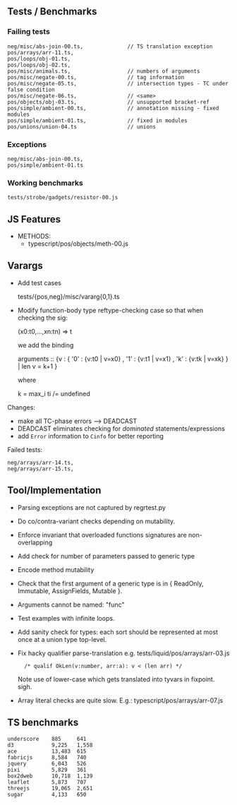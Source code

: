 Tests / Benchmarks
------------------

### Failing tests

    neg/misc/abs-join-00.ts,              // TS translation exception
    pos/arrays/arr-11.ts,
    pos/loops/obj-01.ts,
    pos/loops/obj-02.ts,
    pos/misc/animals.ts,                  // numbers of arguments
    pos/misc/negate-00.ts,                // tag information
    pos/misc/negate-05.ts,                // intersection types - TC under false condition
    pos/misc/negate-06.ts,                // <same>
    pos/objects/obj-03.ts,                // unsupported bracket-ref
    pos/simple/ambient-00.ts,             // annotation missing - fixed modules
    pos/simple/ambient-01.ts,             // fixed in modules
    pos/unions/union-04.ts                // unions

### Exceptions 
    
    neg/misc/abs-join-00.ts,
    pos/simple/ambient-01.ts


### Working benchmarks
  
    tests/strobe/gadgets/resistor-00.js


JS Features
-----------

  - METHODS:
    - typescript/pos/objects/meth-00.js


Varargs
-------

+ Add test cases

	tests/{pos,neg}/misc/vararg{0,1}.ts

+ Modify function-body type reftype-checking case so that when checking the sig:

    (x0:t0,...,xn:tn) => t

  we add the binding

    arguments :: {v : { '0' : {v:t0 | v=x0}
	                  , '1' : {v:t1 | v=x1}
				      , 'k' : {v:tk | v=xk} } | len v = k+1 }

  where

    k = max_i ti /= undefined

Changes:

+ make all TC-phase errors --> DEADCAST
+ DEADCAST eliminates checking for *dominated* statements/expressions
+ add `Error` information to `Cinfo` for better reporting


Failed tests: 

    neg/arrays/arr-14.ts,
	neg/arrays/arr-15.ts,


Tool/Implementation
-------------------
  
  - Parsing exceptions are not captured by regrtest.py

  - Do co/contra-variant checks depending on mutability.

  - Enforce invariant that overloaded functions signatures are non-overlapping

  - Add check for number of parameters passed to generic type
  
  - Encode method mutability
  
  - Check that the first argument of a generic type is in { ReadOnly, Immutable,
    AssignFields, Mutable }.

  - Arguments cannot be named: "func"

  - Test examples with infinite loops.

  - Add sanity check for types: each sort should be represented at most once at
    a union type top-level.

  - Fix hacky qualifier parse-translation e.g. tests/liquid/pos/arrays/arr-03.js
        
          /* qualif OkLen(v:number, arr:a): v < (len arr) */

    Note use of lower-case which gets translated into tyvars in fixpoint. sigh.

  - Array literal checks are quite slow.
      E.g.: typescript/pos/arrays/arr-07.js


TS benchmarks
-------------

    underscore    885     641 
    d3            9,225   1,558 
    ace           13,483  615 
    fabricjs      8,584   740 
    jquery        6,043   526
    pixi          5,829   361 
    box2dweb      10,718  1,139 
    leaflet       5,873   707 
    threejs       19,065  2,651 
    sugar         4,133   650

